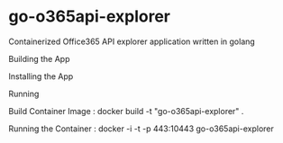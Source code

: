 # go-o365api-explorer
Containerized Office365 API explorer application written in golang

Building the App


Installing the App


Running


Build Container Image :
docker build -t "go-o365api-explorer" .

Running the Container :
docker -i -t -p 443:10443 go-o365api-explorer


